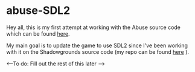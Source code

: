 abuse-SDL2
==========

Hey all, this is my first attempt at working with the Abuse source code which can be found [here](http://abuse.zoy.org/wiki/download).

My main goal is to update the game to use SDL2 since I've been working with it on the Shadowgrounds source code (my repo can be found [here](https://github.com/Draygera/shadowgrounds-SDL2) ).

<--To do: Fill out the rest of this later -->
